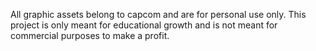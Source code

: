 All graphic assets belong to capcom and are for personal use only. This project is only meant for educational growth and is not meant for commercial purposes to make a profit.
